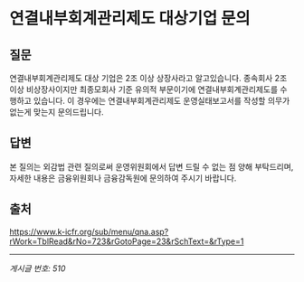 # 연결내부회계관리제도 대상기업 문의

## 질문
연결내부회계관리제도 대상 기업은 2조 이상 상장사라고 알고있습니다.
종속회사 2조 이상 비상장사이지만 최종모회사 기준 유의적 부문이기에 연결내부회계관리제도를 수행하고 있습니다.
이 경우에는 연결내부회계관리제도 운영실태보고서를 작성할 의무가 없는게 맞는지 문의드립니다.

## 답변
본 질의는 외감법 관련 질의로써 운영위원회에서 답변 드릴 수 없는 점 양해 부탁드리며, 자세한 내용은 금융위원회나 금융감독원에 문의하여 주시기 바랍니다.

## 출처
https://www.k-icfr.org/sub/menu/qna.asp?rWork=TblRead&rNo=723&rGotoPage=23&rSchText=&rType=1

---
*게시글 번호: 510*
